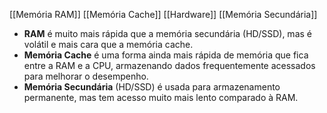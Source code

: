 [[Memória RAM]]
[[Memória Cache]]
[[Hardware]]
[[Memória Secundária]]
- **RAM** é muito mais rápida que a memória secundária (HD/SSD), mas é volátil e mais cara que a memória cache.
- **Memória Cache** é uma forma ainda mais rápida de memória que fica entre a RAM e a CPU, armazenando dados frequentemente acessados para melhorar o desempenho.
- **Memória Secundária** (HD/SSD) é usada para armazenamento permanente, mas tem acesso muito mais lento comparado à RAM.